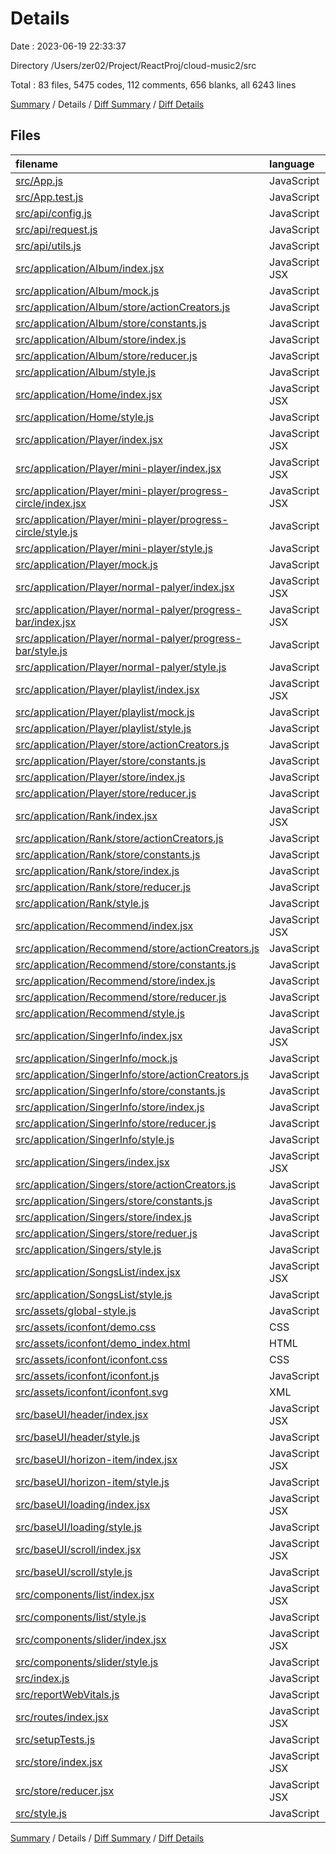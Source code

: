 # Details

Date : 2023-06-19 22:33:37

Directory /Users/zer02/Project/ReactProj/cloud-music2/src

Total : 83 files,  5475 codes, 112 comments, 656 blanks, all 6243 lines

[Summary](results.md) / Details / [Diff Summary](diff.md) / [Diff Details](diff-details.md)

## Files
| filename | language | code | comment | blank | total |
| :--- | :--- | ---: | ---: | ---: | ---: |
| [src/App.js](/src/App.js) | JavaScript | 23 | 0 | 4 | 27 |
| [src/App.test.js](/src/App.test.js) | JavaScript | 7 | 0 | 2 | 9 |
| [src/api/config.js](/src/api/config.js) | JavaScript | 184 | 3 | 9 | 196 |
| [src/api/request.js](/src/api/request.js) | JavaScript | 33 | 0 | 9 | 42 |
| [src/api/utils.js](/src/api/utils.js) | JavaScript | 65 | 4 | 9 | 78 |
| [src/application/Album/index.jsx](/src/application/Album/index.jsx) | JavaScript JSX | 174 | 3 | 11 | 188 |
| [src/application/Album/mock.js](/src/application/Album/mock.js) | JavaScript | 154 | 1 | 0 | 155 |
| [src/application/Album/store/actionCreators.js](/src/application/Album/store/actionCreators.js) | JavaScript | 27 | 0 | 5 | 32 |
| [src/application/Album/store/constants.js](/src/application/Album/store/constants.js) | JavaScript | 3 | 0 | 2 | 5 |
| [src/application/Album/store/index.js](/src/application/Album/store/index.js) | JavaScript | 3 | 0 | 0 | 3 |
| [src/application/Album/store/reducer.js](/src/application/Album/store/reducer.js) | JavaScript | 20 | 0 | 3 | 23 |
| [src/application/Album/style.js](/src/application/Album/style.js) | JavaScript | 243 | 2 | 6 | 251 |
| [src/application/Home/index.jsx](/src/application/Home/index.jsx) | JavaScript JSX | 45 | 0 | 4 | 49 |
| [src/application/Home/style.js](/src/application/Home/style.js) | JavaScript | 46 | 0 | 5 | 51 |
| [src/application/Player/index.jsx](/src/application/Player/index.jsx) | JavaScript JSX | 73 | 0 | 6 | 79 |
| [src/application/Player/mini-player/index.jsx](/src/application/Player/mini-player/index.jsx) | JavaScript JSX | 57 | 0 | 3 | 60 |
| [src/application/Player/mini-player/progress-circle/index.jsx](/src/application/Player/mini-player/progress-circle/index.jsx) | JavaScript JSX | 37 | 2 | 3 | 42 |
| [src/application/Player/mini-player/progress-circle/style.js](/src/application/Player/mini-player/progress-circle/style.js) | JavaScript | 18 | 0 | 3 | 21 |
| [src/application/Player/mini-player/style.js](/src/application/Player/mini-player/style.js) | JavaScript | 89 | 0 | 3 | 92 |
| [src/application/Player/mock.js](/src/application/Player/mock.js) | JavaScript | 9 | 0 | 1 | 10 |
| [src/application/Player/normal-palyer/index.jsx](/src/application/Player/normal-palyer/index.jsx) | JavaScript JSX | 149 | 6 | 9 | 164 |
| [src/application/Player/normal-palyer/progress-bar/index.jsx](/src/application/Player/normal-palyer/progress-bar/index.jsx) | JavaScript JSX | 56 | 2 | 10 | 68 |
| [src/application/Player/normal-palyer/progress-bar/style.js](/src/application/Player/normal-palyer/progress-bar/style.js) | JavaScript | 35 | 0 | 3 | 38 |
| [src/application/Player/normal-palyer/style.js](/src/application/Player/normal-palyer/style.js) | JavaScript | 207 | 0 | 8 | 215 |
| [src/application/Player/playlist/index.jsx](/src/application/Player/playlist/index.jsx) | JavaScript JSX | 0 | 0 | 1 | 1 |
| [src/application/Player/playlist/mock.js](/src/application/Player/playlist/mock.js) | JavaScript | 75 | 0 | 2 | 77 |
| [src/application/Player/playlist/style.js](/src/application/Player/playlist/style.js) | JavaScript | 0 | 0 | 1 | 1 |
| [src/application/Player/store/actionCreators.js](/src/application/Player/store/actionCreators.js) | JavaScript | 60 | 0 | 10 | 70 |
| [src/application/Player/store/constants.js](/src/application/Player/store/constants.js) | JavaScript | 18 | 0 | 2 | 20 |
| [src/application/Player/store/index.js](/src/application/Player/store/index.js) | JavaScript | 4 | 0 | 2 | 6 |
| [src/application/Player/store/reducer.js](/src/application/Player/store/reducer.js) | JavaScript | 36 | 0 | 4 | 40 |
| [src/application/Rank/index.jsx](/src/application/Rank/index.jsx) | JavaScript JSX | 92 | 1 | 9 | 102 |
| [src/application/Rank/store/actionCreators.js](/src/application/Rank/store/actionCreators.js) | JavaScript | 29 | 0 | 5 | 34 |
| [src/application/Rank/store/constants.js](/src/application/Rank/store/constants.js) | JavaScript | 3 | 0 | 2 | 5 |
| [src/application/Rank/store/index.js](/src/application/Rank/store/index.js) | JavaScript | 3 | 0 | 2 | 5 |
| [src/application/Rank/store/reducer.js](/src/application/Rank/store/reducer.js) | JavaScript | 17 | 0 | 4 | 21 |
| [src/application/Rank/style.js](/src/application/Rank/style.js) | JavaScript | 75 | 0 | 6 | 81 |
| [src/application/Recommend/index.jsx](/src/application/Recommend/index.jsx) | JavaScript JSX | 59 | 5 | 6 | 70 |
| [src/application/Recommend/store/actionCreators.js](/src/application/Recommend/store/actionCreators.js) | JavaScript | 50 | 1 | 7 | 58 |
| [src/application/Recommend/store/constants.js](/src/application/Recommend/store/constants.js) | JavaScript | 4 | 0 | 4 | 8 |
| [src/application/Recommend/store/index.js](/src/application/Recommend/store/index.js) | JavaScript | 3 | 0 | 2 | 5 |
| [src/application/Recommend/store/reducer.js](/src/application/Recommend/store/reducer.js) | JavaScript | 20 | 0 | 5 | 25 |
| [src/application/Recommend/style.js](/src/application/Recommend/style.js) | JavaScript | 8 | 0 | 2 | 10 |
| [src/application/SingerInfo/index.jsx](/src/application/SingerInfo/index.jsx) | JavaScript JSX | 126 | 13 | 9 | 148 |
| [src/application/SingerInfo/mock.js](/src/application/SingerInfo/mock.js) | JavaScript | 120 | 1 | 1 | 122 |
| [src/application/SingerInfo/store/actionCreators.js](/src/application/SingerInfo/store/actionCreators.js) | JavaScript | 38 | 0 | 6 | 44 |
| [src/application/SingerInfo/store/constants.js](/src/application/SingerInfo/store/constants.js) | JavaScript | 4 | 0 | 2 | 6 |
| [src/application/SingerInfo/store/index.js](/src/application/SingerInfo/store/index.js) | JavaScript | 3 | 0 | 2 | 5 |
| [src/application/SingerInfo/store/reducer.js](/src/application/SingerInfo/store/reducer.js) | JavaScript | 20 | 0 | 4 | 24 |
| [src/application/SingerInfo/style.js](/src/application/SingerInfo/style.js) | JavaScript | 102 | 0 | 7 | 109 |
| [src/application/Singers/index.jsx](/src/application/Singers/index.jsx) | JavaScript JSX | 158 | 5 | 9 | 172 |
| [src/application/Singers/store/actionCreators.js](/src/application/Singers/store/actionCreators.js) | JavaScript | 122 | 6 | 14 | 142 |
| [src/application/Singers/store/constants.js](/src/application/Singers/store/constants.js) | JavaScript | 16 | 0 | 1 | 17 |
| [src/application/Singers/store/index.js](/src/application/Singers/store/index.js) | JavaScript | 4 | 0 | 2 | 6 |
| [src/application/Singers/store/reduer.js](/src/application/Singers/store/reduer.js) | JavaScript | 40 | 0 | 2 | 42 |
| [src/application/Singers/style.js](/src/application/Singers/style.js) | JavaScript | 52 | 0 | 6 | 58 |
| [src/application/SongsList/index.jsx](/src/application/SongsList/index.jsx) | JavaScript JSX | 52 | 1 | 8 | 61 |
| [src/application/SongsList/style.js](/src/application/SongsList/style.js) | JavaScript | 101 | 0 | 2 | 103 |
| [src/assets/global-style.js](/src/assets/global-style.js) | JavaScript | 36 | 2 | 2 | 40 |
| [src/assets/iconfont/demo.css](/src/assets/iconfont/demo.css) | CSS | 435 | 19 | 86 | 540 |
| [src/assets/iconfont/demo_index.html](/src/assets/iconfont/demo_index.html) | HTML | 815 | 2 | 113 | 930 |
| [src/assets/iconfont/iconfont.css](/src/assets/iconfont/iconfont.css) | CSS | 123 | 0 | 39 | 162 |
| [src/assets/iconfont/iconfont.js](/src/assets/iconfont/iconfont.js) | JavaScript | 18 | 0 | 3 | 21 |
| [src/assets/iconfont/iconfont.svg](/src/assets/iconfont/iconfont.svg) | XML | 55 | 3 | 77 | 135 |
| [src/baseUI/header/index.jsx](/src/baseUI/header/index.jsx) | JavaScript JSX | 31 | 1 | 5 | 37 |
| [src/baseUI/header/style.js](/src/baseUI/header/style.js) | JavaScript | 23 | 0 | 3 | 26 |
| [src/baseUI/horizon-item/index.jsx](/src/baseUI/horizon-item/index.jsx) | JavaScript JSX | 53 | 0 | 5 | 58 |
| [src/baseUI/horizon-item/style.js](/src/baseUI/horizon-item/style.js) | JavaScript | 29 | 0 | 4 | 33 |
| [src/baseUI/loading/index.jsx](/src/baseUI/loading/index.jsx) | JavaScript JSX | 15 | 0 | 3 | 18 |
| [src/baseUI/loading/style.js](/src/baseUI/loading/style.js) | JavaScript | 49 | 0 | 4 | 53 |
| [src/baseUI/scroll/index.jsx](/src/baseUI/scroll/index.jsx) | JavaScript JSX | 146 | 13 | 7 | 166 |
| [src/baseUI/scroll/style.js](/src/baseUI/scroll/style.js) | JavaScript | 26 | 0 | 5 | 31 |
| [src/components/list/index.jsx](/src/components/list/index.jsx) | JavaScript JSX | 53 | 1 | 4 | 58 |
| [src/components/list/style.js](/src/components/list/style.js) | JavaScript | 66 | 2 | 5 | 73 |
| [src/components/slider/index.jsx](/src/components/slider/index.jsx) | JavaScript JSX | 46 | 1 | 5 | 52 |
| [src/components/slider/style.js](/src/components/slider/style.js) | JavaScript | 34 | 0 | 2 | 36 |
| [src/index.js](/src/index.js) | JavaScript | 11 | 3 | 3 | 17 |
| [src/reportWebVitals.js](/src/reportWebVitals.js) | JavaScript | 12 | 0 | 2 | 14 |
| [src/routes/index.jsx](/src/routes/index.jsx) | JavaScript JSX | 54 | 4 | 3 | 61 |
| [src/setupTests.js](/src/setupTests.js) | JavaScript | 1 | 4 | 1 | 6 |
| [src/store/index.jsx](/src/store/index.jsx) | JavaScript JSX | 6 | 0 | 3 | 9 |
| [src/store/reducer.jsx](/src/store/reducer.jsx) | JavaScript JSX | 15 | 0 | 2 | 17 |
| [src/style.js](/src/style.js) | JavaScript | 52 | 1 | 1 | 54 |

[Summary](results.md) / Details / [Diff Summary](diff.md) / [Diff Details](diff-details.md)